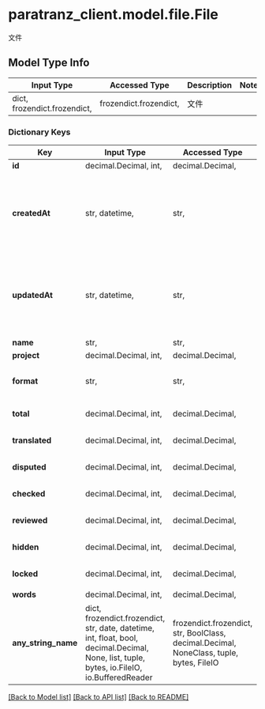 # paratranz_client.model.file.File

文件

## Model Type Info
Input Type | Accessed Type | Description | Notes
------------ | ------------- | ------------- | -------------
dict, frozendict.frozendict,  | frozendict.frozendict,  | 文件 | 

### Dictionary Keys
Key | Input Type | Accessed Type | Description | Notes
------------ | ------------- | ------------- | ------------- | -------------
**id** | decimal.Decimal, int,  | decimal.Decimal,  |  | [optional] 
**createdAt** | str, datetime,  | str,  |  | [optional] value must conform to RFC-3339 date-time
**updatedAt** | str, datetime,  | str,  |  | [optional] value must conform to RFC-3339 date-time
**name** | str,  | str,  |  | [optional] 
**project** | decimal.Decimal, int,  | decimal.Decimal,  |  | [optional] 
**format** | str,  | str,  | 文件格式，由系统自动计算 | [optional] 
**total** | decimal.Decimal, int,  | decimal.Decimal,  | 文件总词条数 | [optional] 
**translated** | decimal.Decimal, int,  | decimal.Decimal,  | 已翻译词条数 | [optional] 
**disputed** | decimal.Decimal, int,  | decimal.Decimal,  | 有疑问的词条数 | [optional] 
**checked** | decimal.Decimal, int,  | decimal.Decimal,  | 已检查的词条数 | [optional] 
**reviewed** | decimal.Decimal, int,  | decimal.Decimal,  | 已审核的词条数 | [optional] 
**hidden** | decimal.Decimal, int,  | decimal.Decimal,  | 已隐藏的词条数 | [optional] 
**locked** | decimal.Decimal, int,  | decimal.Decimal,  | 已锁定的词条数 | [optional] 
**words** | decimal.Decimal, int,  | decimal.Decimal,  | 总词数 | [optional] 
**any_string_name** | dict, frozendict.frozendict, str, date, datetime, int, float, bool, decimal.Decimal, None, list, tuple, bytes, io.FileIO, io.BufferedReader | frozendict.frozendict, str, BoolClass, decimal.Decimal, NoneClass, tuple, bytes, FileIO | any string name can be used but the value must be the correct type | [optional]

[[Back to Model list]](../../README.md#documentation-for-models) [[Back to API list]](../../README.md#documentation-for-api-endpoints) [[Back to README]](../../README.md)

